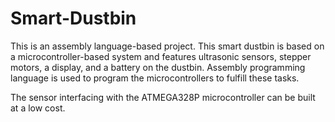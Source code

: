# Smart-Dustbin
This is an assembly language-based project. This smart dustbin is based on a microcontroller-based system and features ultrasonic sensors, stepper motors, a display, and a battery on the dustbin. Assembly programming language is used to program the microcontrollers to fulfill these tasks.

The sensor interfacing with the ATMEGA328P microcontroller can be built at a low cost. 
